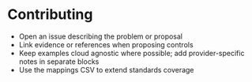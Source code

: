 # Contributing
- Open an issue describing the problem or proposal
- Link evidence or references when proposing controls
- Keep examples cloud agnostic where possible; add provider-specific notes in separate blocks
- Use the mappings CSV to extend standards coverage
